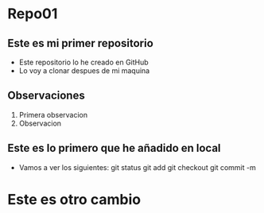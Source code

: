 # Repo01

## Este es mi primer repositorio 
- Este repositorio lo he creado en GitHub
- Lo voy a clonar despues de mi maquina

## Observaciones 
1. Primera observacion
2. Observacion 

## Este es lo primero que he añadido en local
- Vamos a ver los siguientes:
	git status
	git add 
	git checkout 
	git commit -m 


# Este es otro cambio
